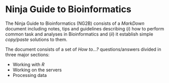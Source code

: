 Ninja Guide to Bioinformatics
=============================

The Ninja Guide to Bioinformatics (NG2B) consists of a _MarkDown_ document including notes, tips and guidelines describing (_i_) how to perform common task and analyses in Bioinformatics and (_ii_) it establish simple _copy/paste_ solutions to them.

The document consists of a set of _How to...?_ questions/answers divided in three major sections:

* Working with _R_
* Working on the servers
* Processing data
